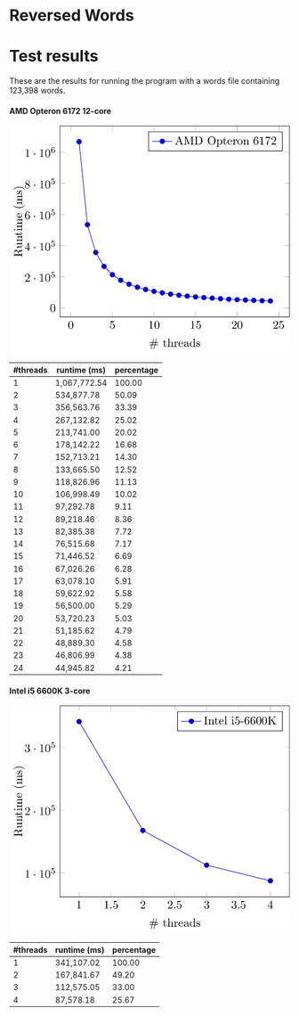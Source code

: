 Reversed Words
==============

# Test results

These are the results for running the program
with a words file containing 123,398 words.


#### AMD Opteron 6172 12-core

<img src="./opteron-graph.png" width="700" />

| #threads | runtime (ms) | percentage |
|----------|--------------|------------|
|        1 | 1,067,772.54 |     100.00 |
|        2 |   534,877.78 |      50.09 |
|        3 |   356,563.76 |      33.39 |
|        4 |   267,132.82 |      25.02 |
|        5 |   213,741.00 |      20.02 |
|        6 |   178,142.22 |      16.68 |
|        7 |   152,713.21 |      14.30 |
|        8 |   133,665.50 |      12.52 |
|        9 |   118,826.96 |      11.13 |
|       10 |   106,998.49 |      10.02 |
|       11 |    97,292.78 |       9.11 |
|       12 |    89,218.46 |       8.36 |
|       13 |    82,385.38 |       7.72 |
|       14 |    76,515.68 |       7.17 |
|       15 |    71,446.52 |       6.69 |
|       16 |    67,026.26 |       6.28 |
|       17 |    63,078.10 |       5.91 |
|       18 |    59,622.92 |       5.58 |
|       19 |    56,500.00 |       5.29 |
|       20 |    53,720.23 |       5.03 |
|       21 |    51,185.62 |       4.79 |
|       22 |    48,889.30 |       4.58 |
|       23 |    46,806.99 |       4.38 |
|       24 |    44,945.82 |       4.21 |

#### Intel i5 6600K 3-core

<img src="./intel-graph.png" width="700" />

| #threads | runtime (ms) | percentage |
|----------|--------------|------------|
|        1 |   341,107.02 |     100.00 |
|        2 |   167,841.67 |      49.20 |
|        3 |   112,575.05 |      33.00 |
|        4 |    87,578.18 |      25.67 |
